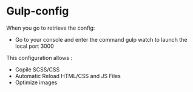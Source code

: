# Gulp-config

When you go to retrieve the config: 

- Go to your console and enter the command gulp watch to launch the local port 3000


This configuration allows :

- Copile SCSS/CSS
- Automatic Reload HTML/CSS and JS Files
- Optimize images 
